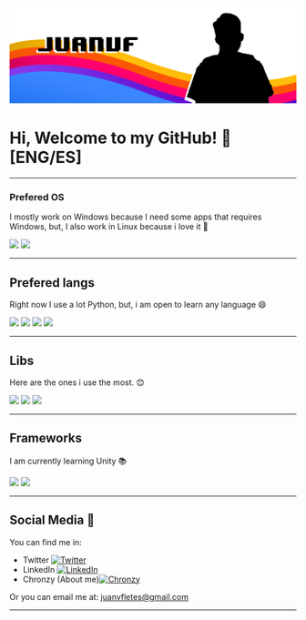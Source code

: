 ![Header](https://raw.githubusercontent.com/JuanVF/JuanVF/master/Banner.png "Header")
---
# Hi, Welcome to my GitHub! 💜 [ENG/ES]
---
### Prefered OS
I mostly work on Windows because I need some apps that requires Windows, but, I also work in Linux because i love it 💙

![](https://img.shields.io/badge/OS-Windows_10-informational?style=flat&logo=Windows&logoColor=white&color=3a86ff) ![](https://img.shields.io/badge/OS-Linux-informational?style=flat&logo=Linux&logoColor=white&color=8338ec)

---
## Prefered langs

Right now I use a lot Python, but, i am open to learn any language 😄

![](https://img.shields.io/badge/Lang-Python-informational?style=flat&logo=Python&logoColor=white&color=BF0053) ![](https://img.shields.io/badge/Lang-JavaScript-informational?style=flat&logo=JavaScript&logoColor=white&color=BF0053) ![](https://img.shields.io/badge/Lang-Go-informational?style=flat&logo=Go&logoColor=white&color=BF0053) ![](https://img.shields.io/badge/Lang-Java-informational?style=flat&logo=Java&logoColor=white&color=BF0053)

---
## Libs

Here are the ones i use the most. 😊

![](https://img.shields.io/badge/Libs-React-informational?style=flat&logo=react&logoColor=white&color=DC4C08) ![](https://img.shields.io/badge/Libs-VueJS-informational?style=flat&logo=v&logoColor=white&color=DC4C08) ![](https://img.shields.io/badge/Libs-PyGame-informational?style=flat&logo=Python&logoColor=white&color=DC4C08)

---
## Frameworks 

I am currently learning Unity 📚


![](https://img.shields.io/badge/Framework-Spring_Boot-informational?style=flat&logo=spring&logoColor=white&color=E8AD0D)  ![](https://img.shields.io/badge/Framework-Unity-informational?style=flat&logo=Unity&logoColor=white&color=E8AD0D)

---

## Social Media 📱

You can find me in:

- Twitter [![Twitter][1.2]][1]
- LinkedIn [![LinkedIn][2.2]][2]
- Chronzy (About me)[![Chronzy][3.3]][3]

Or you can email me at: juanvfletes@gmail.com

---

[1.2]: https://cdn2.iconfinder.com/data/icons/social-media-2285/512/1_Twitter_colored_svg-16.png (twitter icon without padding)
[2.2]: https://cdn1.iconfinder.com/data/icons/logotypes/32/square-linkedin-16.png (LinkedIn icon without padding)
[3.3]: https://chronzy.com/favicon.ico (Chronzy icon without padding)

[1]: https://twitter.com/juanvfletes
[2]: https://www.linkedin.com/in/juanvfletes/
[3]: https://chronzy.com/JuanVF
